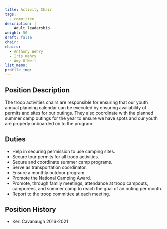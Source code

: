 ```yaml
---
title: Activity Chair
tags:
  - committee
description: |
    Adult leadership
weight: 50
draft: false
chair:
chairs:
  - Anthony Wehry
  - Iris Wehry
  - Amy O'Neil
list_memo:
profile_img:
---
```

## Position Description

The troop activities chairs are responsible for ensuring that our youth annual planning calendar can be executed by ensuring availability of permits and sites for our outings. They also coordinate with the planned summer camp outings for the year to ensure we have spots and our youth are properly onboarded on to the program.

## Duties

- Help in securing permission to use camping sites.
- Secure tour permits for all troop activities.
- Secure and coordinate summer camp programs.
- Serve as transportation coordinator.
- Ensure a monthly outdoor program.
- Promote the National Camping Award.
- Promote, through family meetings, attendance at troop campouts, camporees, and
  summer camp to reach the goal of an outing per month.
- Report to the troop committee at each meeting.

## Position History

- Keri Cavanaugh 2016-2021
